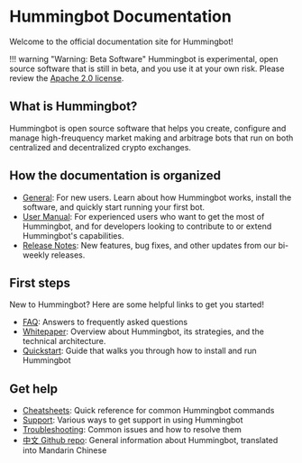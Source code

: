 # Hummingbot Documentation
Welcome to the official documentation site for Hummingbot!

!!! warning "Warning: Beta Software"
    Hummingbot is experimental, open source software that is still in beta, and you use it at your own risk.  Please review the [Apache 2.0 license](https://github.com/CoinAlpha/hummingbot/blob/master/LICENSE).


## What is Hummingbot?
Hummingbot is open source software that helps you create, configure and manage high-freuquency market making and arbitrage bots that run on both centralized and decentralized crypto exchanges.

## How the documentation is organized

* [General](/): For new users. Learn about how Hummingbot works, install the software, and quickly start running your first bot.
* [User Manual](/manual): For experienced users who want to get the most of Hummingbot, and for developers looking to contribute to or extend Hummingbot's capabilities.
* [Release Notes](/release-notes): New features, bug fixes, and other updates from our bi-weekly releases.

## First steps
New to Hummingbot? Here are some helpful links to get you started!

* [FAQ](/faq): Answers to frequently asked questions
* [Whitepaper](/whitepaper): Overview about Hummingbot, its strategies, and the technical architecture.
* [Quickstart](/quickstart): Guide that walks you through how to install and run Hummingbot

## Get help
* [Cheatsheets](/cheatsheets): Quick reference for common Hummingbot commands
* [Support](/support): Various ways to get support in using Hummingbot
* [Troubleshooting](/support/troubleshooting): Common issues and how to resolve them
* [中文 Github repo](https://github.com/coinalpha/hummingbot_chinese): General information about Hummingbot, translated into Mandarin Chinese